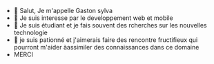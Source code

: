 - 👋 Salut, Je m'appelle Gaston sylva
- 👀 Je suis  interesse par le developpement web et mobile
- 🌱 Je suis étudiant et je fais souvent des rcherches sur les nouvelles technologie 
- 💞️ je suis pationné et j'aimerais faire des rencontre fructifieux qui pourront m'aider àassimiler des connaissances dans ce domaine
- MERCI


<!---
Gastonsylva/Gastonsylva is a ✨ special ✨ repository because its `README.md` (this file) appears on your GitHub profile.
You can click the Preview link to take a look at your changes.
--->
